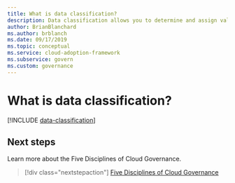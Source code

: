 ```yaml
---
title: What is data classification?
description: Data classification allows you to determine and assign value to your organization's data and provides a common starting point for governance.
author: BrianBlanchard
ms.author: brblanch
ms.date: 09/17/2019
ms.topic: conceptual
ms.service: cloud-adoption-framework
ms.subservice: govern
ms.custom: governance
---
```


# What is data classification?

[!INCLUDE [data-classification](../../../includes/data-classification.md)]

## Next steps

Learn more about the Five Disciplines of Cloud Governance.

> [!div class="nextstepaction"]
> [Five Disciplines of Cloud Governance](../governance-disciplines.md)
